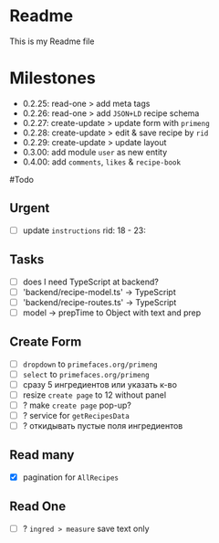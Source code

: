 # Readme
This is my Readme file

# Milestones
 - 0.2.25: read-one > add meta tags
 - 0.2.26: read-one > add `JSON+LD` recipe schema
 - 0.2.27: create-update > update form with `primeng`
 - 0.2.28: create-update > edit & save recipe by `rid`
 - 0.2.29: create-update > update layout
 - 0.3.00: add module `user` as new entity
 - 0.4.00: add `comments`, `likes` & `recipe-book`

#Todo
## Urgent
 - [ ] update `instructions` rid: 18 - 23:

## Tasks
 - [ ]  does I need TypeScript at backend?
 - [ ] 'backend/recipe-model.ts'  -> TypeScript
 - [ ] 'backend/recipe-routes.ts' -> TypeScript
 - [ ] model -> prepTime to Object with text and prep

## Create Form
 - [ ] `dropdown` to `primefaces.org/primeng`
 - [ ] `select`   to `primefaces.org/primeng`
 - [ ] сразу 5 ингредиентов или указать к-во
 - [ ] resize `create page` to 12 without panel
 - [ ] ? make `create page` pop-up?
 - [ ] ? service for `getRecipesData`
 - [ ] ? откидывать пустые поля ингредиентов

## Read many
 - [x] pagination for `AllRecipes`

## Read One
 - [ ] ? `ingred > measure` save text only
